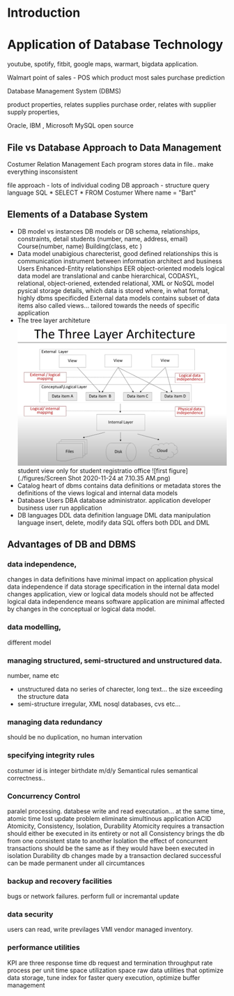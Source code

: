 # Introduction

# Application of Database Technology

youtube, spotify, fitbit, google maps, warmart, bigdata application.

Walmart
point of sales - POS
which product most sales
purchase prediction

Database Management System (DBMS)

product properties, relates supplies
purchase order, relates with supplier
supply properties,

Oracle, IBM , Microsoft
MySQL open source

## File vs Database Approach to Data Management

Costumer Relation Management
Each program stores data in file.. make everything insconsistent

file approach  -  lots of individual coding
DB approach - structure query language SQL
      * SELECT * FROM Costumer Where name = "Bart"

## Elements of a Database System
* DB model vs instances
  DB models or DB schema, relationships, constraints, detail
  students (number, name, address, email)
  Course(number, name)
  Building(class, etc )
* Data model
  unabigious charecterist, good defined relationships
  this is communication instrument between information architect and business Users
  Enhanced-Entity relationships EER
  object-oriented models
  logical data model are translational and canbe hierarchical, CODASYL, relational, object-oriened, extended relational, XML or NoSQL model
  pysical storage details, which data is stored where, in what format, highly dbms specificded
  External data models contains subset of data items also called views... tailored towards the needs of specific application
* The tree layer architeture
  ![first figure](./figures/threelayerarchitecture.png)
  student view only for student registratio office
  ![first figure](./figures/Screen Shot 2020-11-24 at 7.10.35 AM.png)
* Catalog
  heart of dbms
  contains data definitions or metadata
  stores the definitions of the views logical and internal data models
* Database Users
  DBA database administrator.
  application developer
  business user run application
* DB languages
  DDL data definition language
  DML data manipulation language
    insert, delete, modify data
  SQL offers both DDL and DML

## Advantages of DB and DBMS
### data independence,
  changes in data definitions have minimal impact on application
  physical data independence if data storage specification in the internal data model changes application, view or logical data models should not be affected
  logical data independence means software application are minimal affected by changes in the conceptual or logical data model.
### data modelling,
  different model
### managing structured, semi-structured and unstructured data.
 number, name etc
  * unstructured data
  no series of charecter, long text...
  the size exceeding the structure data
  * semi-structure
  irregular, XML nosql databases, cvs etc...
### managing data redundancy
  should be no duplication,
  no human intervation
### specifying integrity rules
  costumer id is integer
  birthdate m/d/y
  Semantical rules semantical correctness..
### Concurrency Control
  paralel processing.
  databese write and read executation...
  at the same time, atomic time
  lost update problem
  eliminate simultinous application
  ACID Atomicity, Consistency, Isolation, Durability
  Atomicity requires a transaction should either be executed in its entirety or not all
  Consistency brings the db from one consistent state to another
  Isolation the effect of concurrent transactions should be the same as if they would have been executed in isolation
  Durability db changes made by a transaction declared successful can be made permanent under all circumtances
### backup and recovery facilities
  bugs or network failures.
  perform full or incremantal update
### data security
  users can read, write previlages
  VMI vendor managed inventory.
### performance utilities
  KPI are three
  response time db request and termination
  throughput rate process per unit time
  space utilization space raw data
  utilities that optimize data storage, tune index for faster query execution, optimize buffer management
